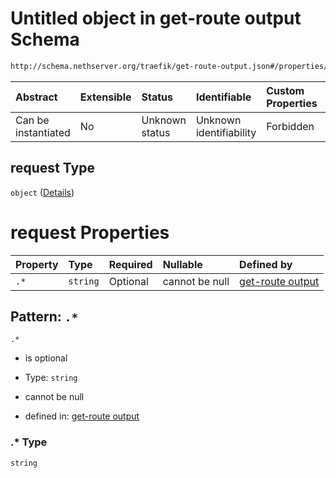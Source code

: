 # Untitled object in get-route output Schema

```txt
http://schema.nethserver.org/traefik/get-route-output.json#/properties/headers/properties/request
```



| Abstract            | Extensible | Status         | Identifiable            | Custom Properties | Additional Properties | Access Restrictions | Defined In                                                                      |
| :------------------ | :--------- | :------------- | :---------------------- | :---------------- | :-------------------- | :------------------ | :------------------------------------------------------------------------------ |
| Can be instantiated | No         | Unknown status | Unknown identifiability | Forbidden         | Allowed               | none                | [get-route-output.json\*](traefik/get-route-output.json "open original schema") |

## request Type

`object` ([Details](get-route-output-properties-headers-list-properties-request.md))

# request Properties

| Property | Type     | Required | Nullable       | Defined by                                                                                                                                                                                                                     |
| :------- | :------- | :------- | :------------- | :----------------------------------------------------------------------------------------------------------------------------------------------------------------------------------------------------------------------------- |
| `.*`     | `string` | Optional | cannot be null | [get-route output](get-route-output-properties-headers-list-properties-request-patternproperties-.md "http://schema.nethserver.org/traefik/get-route-output.json#/properties/headers/properties/request/patternProperties/.*") |

## Pattern: `.*`



`.*`

*   is optional

*   Type: `string`

*   cannot be null

*   defined in: [get-route output](get-route-output-properties-headers-list-properties-request-patternproperties-.md "http://schema.nethserver.org/traefik/get-route-output.json#/properties/headers/properties/request/patternProperties/.*")

### .\* Type

`string`
